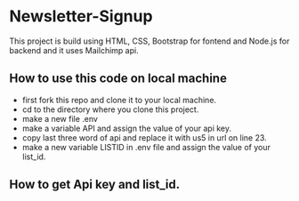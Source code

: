 # Newsletter-Signup
This project is build using HTML, CSS, Bootstrap for fontend and Node.js for backend and it uses Mailchimp api.

## How to use this code on local machine
* first fork this repo and clone it to your local machine.
* cd to the directory where you clone this project.
* make a new file .env
* make a variable API and assign the value of your api key.
* copy last three word of api and replace it with us5 in url on line 23.
* make a new variable LISTID in .env file and assign the value of your list_id.


## How to get Api key and list_id.
